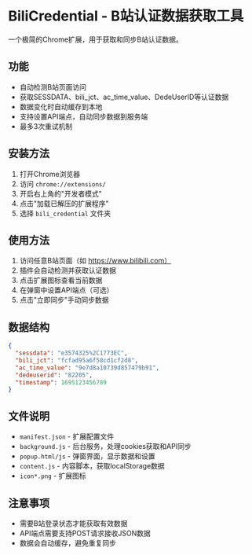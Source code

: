 # BiliCredential - B站认证数据获取工具

一个极简的Chrome扩展，用于获取和同步B站认证数据。

## 功能

- 自动检测B站页面访问
- 获取SESSDATA、bili_jct、ac_time_value、DedeUserID等认证数据
- 数据变化时自动缓存到本地
- 支持设置API端点，自动同步数据到服务端
- 最多3次重试机制

## 安装方法

1. 打开Chrome浏览器
2. 访问 `chrome://extensions/`
3. 开启右上角的"开发者模式"
4. 点击"加载已解压的扩展程序"
5. 选择 `bili_credential` 文件夹

## 使用方法

1. 访问任意B站页面（如 https://www.bilibili.com）
2. 插件会自动检测并获取认证数据
3. 点击扩展图标查看当前数据
4. 在弹窗中设置API端点（可选）
5. 点击"立即同步"手动同步数据

## 数据结构

```json
{
  "sessdata": "e3574325%2C1773EC",
  "bili_jct": "fcfad95a6f58cd1cf2d8",
  "ac_time_value": "9e7d8a10739d857479b91",
  "dedeuserid": "82205",
  "timestamp": 1695123456789
}
```

## 文件说明

- `manifest.json` - 扩展配置文件
- `background.js` - 后台服务，处理cookies获取和API同步
- `popup.html/js` - 弹窗界面，显示数据和设置
- `content.js` - 内容脚本，获取localStorage数据
- `icon*.png` - 扩展图标

## 注意事项

- 需要B站登录状态才能获取有效数据
- API端点需要支持POST请求接收JSON数据
- 数据会自动缓存，避免重复同步
